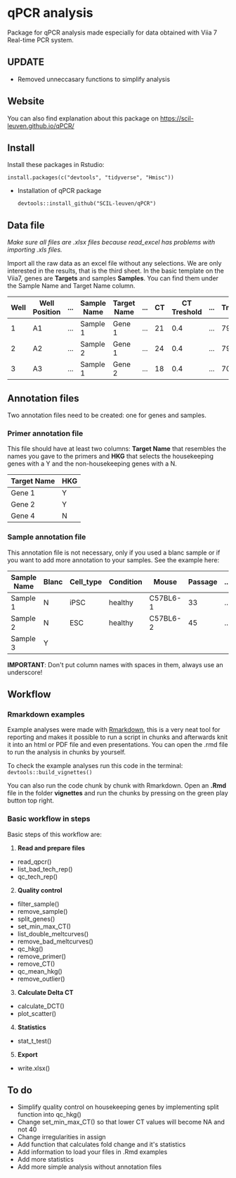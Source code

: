 # qPCR analysis
Package for qPCR analysis made especially for data obtained with Viia 7 Real-time PCR system.

## UPDATE
* Removed unneccasary functions to simplify analysis

## Website

You can also find explanation about this package on https://scil-leuven.github.io/qPCR/

## Install

Install these packages in Rstudio:

  `install.packages(c("devtools", "tidyverse", "Hmisc"))`

* Installation of qPCR package

  `devtools::install_github("SCIL-leuven/qPCR")`

## Data file

*Make sure all files are .xlsx files because read_excel has problems with importing .xls files.*

Import all the raw data as an excel file without any selections. We are only interested in the results, that is the third sheet. In the basic template on the Viia7, genes are **Targets** and samples **Samples**. You can find them under the Sample Name and Target Name column.


Well | Well Position |...| Sample Name | Target Name |...| CT | CT Treshold |...| Tm1 | Tm2 | Tm3 
-----|---------------|---|-------------|-------------|---|----|-------------|---|-----|-----|-----
1    | A1            |...| Sample 1    | Gene 1    |...| 21 | 0.4         |...| 79  | ... | ... 
2    | A2            |...| Sample 2    | Gene 1    |...| 24 | 0.4         |...| 79  | ... | ... 
3    | A3            |...| Sample 1    | Gene 2    |...| 18 | 0.4         |...| 70  | 82  | 89  


## Annotation files

Two annotation files need to be created: one for genes and samples.

### Primer annotation file

This file should have at least two columns: **Target Name**  that resembles the names you gave to the primers and **HKG** that selects the housekeeping genes with a Y and the non-housekeeping genes with a N.

Target Name | HKG
---------|-----
Gene 1 | Y
Gene 2 | Y
Gene 4 | N

### Sample annotation file

This annotation file is not necessary, only if you used a blanc sample or if you want to add more annotation to your samples. See the example here:

Sample Name | Blanc |Cell_type  | Condition | Mouse     | Passage   | ...
----------|-------|-----------|-----------|-----------|-----------|------
Sample 1  | N     |iPSC         | healthy   | C57BL6-1  | 33        | ...
Sample 2  | N     |ESC        | healthy   | C57BL6-2  | 45        | ...
Sample 3  | Y     |           |           |           |           |

**IMPORTANT**: Don't put column names with spaces in them, always use an underscore!

## Workflow

### Rmarkdown examples

Example analyses were made with [Rmarkdown](http://rmarkdown.rstudio.com/), this is a very neat tool for reporting and makes it possible to run a script in chunks and afterwards knit it into an html or PDF file and even presentations. You can open the .rmd file to run the analysis in chunks by yourself.

To check the example analyses run this code in the terminal:
`devtools::build_vignettes()`

You can also run the code chunk by chunk with Rmarkdown. Open an **.Rmd** file in the folder **vignettes** and run the chunks by pressing on the green play button top right.

### Basic workflow in steps

Basic steps of this workflow are:
1. **Read and prepare files**
  * read_qpcr()
  * list_bad_tech_rep()
  * qc_tech_rep()
2. **Quality control**
  * filter_sample()
  * remove_sample()
  * split_genes()
  * set_min_max_CT()
  * list_double_meltcurves()
  * remove_bad_meltcurves()
  * qc_hkg()
  * remove_primer()
  * remove_CT()
  * qc_mean_hkg()
  * remove_outlier()
3. **Calculate Delta CT**
  * calculate_DCT()
  * plot_scatter()
4. **Statistics**
  * stat_t_test()
5. **Export**
  * write.xlsx()

## To do
* Simplify quality control on housekeeping genes by implementing split function into qc_hkg()
* Change set_min_max_CT() so that lower CT values will become NA and not 40
* Change irregularities in assign
* Add function that calculates fold change and it's statistics
* Add information to load your files in .Rmd examples
* Add more statistics
* Add more simple analysis without annotation files
